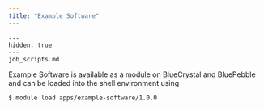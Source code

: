 ```yaml
---
title: "Example Software"
---
```


```{toctree}
---
hidden: true
---
job_scripts.md
```

Example Software is available as a module on BlueCrystal and BluePebble and can be loaded into the shell environment using
```{code-block} console
$ module load apps/example-software/1.0.0
```